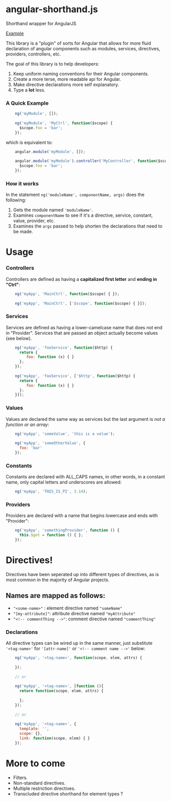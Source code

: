 angular-shorthand.js
====================

Shorthand wrapper for AngularJS

[Example](http://plnkr.co/edit/qv2QpsN2lveKUQYxldcX?p=preview)

This library is a "plugin" of sorts for Angular that allows for more fluid declaration of angular components such as modules, services, directives, providers, controllers, etc.

The goal of this library is to help developers:

1. Keep uniform naming conventions for their Angular components.
2. Create a more terse, more readable api for Angular.
3. Make directive declarations more self explanatory.
4. Type a **lot** less.

### A Quick Example

```javascript
    ng('myModule', []);
    
    ng('myModule', 'MyCtrl', function($scope) {
      $scope.foo = 'bar';
    });
```

which is equivalent to:

```javascript
    angular.module('myModule', []);
    
    angular.module('myModule').controller('MyController', function($scope) {
      $scope.foo = 'bar';
    });
```

### How it works

In the statement `ng('moduleName', componentName, args)` does the following:

1. Gets the module named `'moduleName'`.
2. Examines `componentName` to see if it's a directive, service, constant, value, provider, etc.
3. Examines the `args` passed to help shorten the declarations that need to be made.


# Usage

### Controllers

Controllers are defined as having a **capitalized first letter** and **ending in "Ctrl"**:

```javascript
    ng('myApp', 'MainCtrl', function($scope) { });
    
    ng('myApp', 'MainCtrl', ['$scope', function($scope) { }]);
```
    
### Services

Services are defined as having a lower-camelcase name that does not end in "Provider". Services that are passed an object actually become values (see below).

```javascript
    ng('myApp', 'fooService', function($http) {
      return {
         foo: function (x) { }
      };
    });
    
    ng('myApp', 'fooService', ['$http', function($http) {
      return {
         foo: function (x) { }
      };
    }]);
```

### Values

Values are declared the same way as services but the last argument is *not a function or an array*:

```javascript
    ng('myApp', 'someValue', 'this is a value');
   
    ng('myApp', 'someOtherValue', {
      foo: 'bar'
    });
```

### Constants

Constants are declared with ALL_CAPS names, in other words, in a constant name, only capital letters and underscores are allowed:

```javascript
    ng('myApp', 'THIS_IS_PI', 3.14);
```   

### Providers

Providers are declared with a name that begins lowercase and ends with "Provider":

```javascript
    ng('myApp', 'somethingProvider', function () {
      this.$get = function () { };
    });
```   

# Directives!


Directives have been seperated up into different types of directives, as is most common in the majority of Angular projects.

## Names are mapped as follows:

- `"<some-name>"` : element directive named `"someName"`
- `"[my-attribute]"`: attribute directive named `"myAttribute"`
- `"<!-- commentThing -->"`: comment directive named `"commentThing"`


### Declarations

All directive types can be wired up in the same manner, just substitute `'<tag-name>'` for `'[attr-name]'` or `'<!-- comment name -->'` below:

```javascript
    ng('myApp', '<tag-name>', function(scope, elem, attrs) {
    
    });
    
    // or
    
    ng('myApp', '<tag-name>', [function (){
      return function(scope, elem, attrs) {
    
      };
    });
    
    // or
    
    ng('myApp', '<tag-name>', {
      template: '',
      scope: {},
      link: function(scope, elem) { }
    });
```   
    
# More to come

- Filters.
- Non-standard directives.
- Multiple restriction directives.
- Transcluded directive shorthand for element types ?
    
